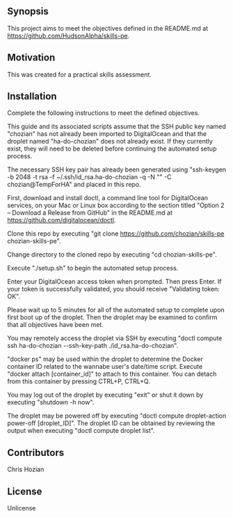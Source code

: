 ## Synopsis

This project aims to meet the objectives defined in the README.md at https://github.com/HudsonAlpha/skills-pe.

## Motivation

This was created for a practical skills assessment.

## Installation

Complete the following instructions to meet the defined objectives.

This guide and its associated scripts assume that the SSH public key named "chozian" has not already been imported to DigitalOcean and that the droplet named "ha-do-chozian" does not already exist. If they currently exist, they will need to be deleted before continuing the automated setup process.

The necessary SSH key pair has already been generated using "ssh-keygen -b 2048 -t rsa -f ~/.ssh/id_rsa.ha-do-chozian -q -N "" -C chozian@TempForHA" and placed in this repo.

First, download and install doctl, a command line tool for DigitalOcean services, on your Mac or Linux box according to the section titled "Option 2 – Download a Release from GitHub" in the README.md at https://github.com/digitalocean/doctl.

Clone this repo by executing "git clone https://github.com/chozian/skills-pe chozian-skills-pe".

Change directory to the cloned repo by executing "cd chozian-skills-pe".

Execute "./setup.sh" to begin the automated setup process.

Enter your DigitalOcean access token when prompted. Then press Enter. If your token is successfully validated, you should receive "Validating token: OK".

Please wait up to 5 minutes for all of the automated setup to complete upon first boot up of the droplet. Then the droplet may be examined to confirm that all objectives have been met.

You may remotely access the droplet via SSH by executing "doctl compute ssh ha-do-chozian --ssh-key-path ./id_rsa.ha-do-chozian".

"docker ps" may be used within the droplet to determine the Docker container ID related to the wannabe user's date/time script. Execute "docker attach [container_id]" to attach to this container. You can detach from this container by pressing CTRL+P, CTRL+Q.

You may log out of the droplet by executing "exit" or shut it down by executing "shutdown -h now".

The droplet may be powered off by executing "doctl compute droplet-action power-off [droplet_ID]". The droplet ID can be obtained by reviewing the output when executing "doctl compute droplet list".

## Contributors

Chris Hozian

## License

Unlicense

